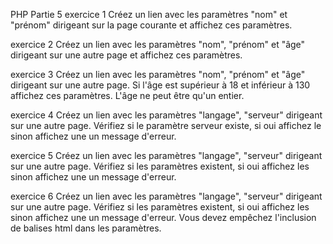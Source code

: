 PHP Partie 5
exercice 1
Créez un lien avec les paramètres "nom" et "prénom" dirigeant sur la page courante et affichez ces paramètres.

exercice 2
Créez un lien avec les paramètres "nom", "prénom" et "âge" dirigeant sur une autre page et affichez ces paramètres.

exercice 3
Créez un lien avec les paramètres "nom", "prénom" et "âge" dirigeant sur une autre page. Si l'âge est supérieur à 18 et inférieur à 130 affichez ces paramètres. L'âge ne peut être qu'un entier.

exercice 4
Créez un lien avec les paramètres "langage", "serveur" dirigeant sur une autre page. Vérifiez si le paramètre serveur existe, si oui affichez le sinon affichez une un message d'erreur.

exercice 5
Créez un lien avec les paramètres "langage", "serveur" dirigeant sur une autre page. Vérifiez si les paramètres existent, si oui affichez les sinon affichez une un message d'erreur.

exercice 6
Créez un lien avec les paramètres "langage", "serveur" dirigeant sur une autre page. Vérifiez si les paramètres existent, si oui affichez les sinon affichez une un message d'erreur. Vous devez empêchez l'inclusion de balises html dans les paramètres.